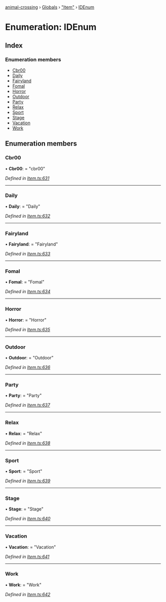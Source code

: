 [animal-crossing](../README.md) › [Globals](../globals.md) › ["Item"](../modules/_item_.md) › [IDEnum](_item_.idenum.md)

# Enumeration: IDEnum

## Index

### Enumeration members

* [Cbr00](_item_.idenum.md#cbr00)
* [Daily](_item_.idenum.md#daily)
* [Fairyland](_item_.idenum.md#fairyland)
* [Fomal](_item_.idenum.md#fomal)
* [Horror](_item_.idenum.md#horror)
* [Outdoor](_item_.idenum.md#outdoor)
* [Party](_item_.idenum.md#party)
* [Relax](_item_.idenum.md#relax)
* [Sport](_item_.idenum.md#sport)
* [Stage](_item_.idenum.md#stage)
* [Vacation](_item_.idenum.md#vacation)
* [Work](_item_.idenum.md#work)

## Enumeration members

###  Cbr00

• **Cbr00**: = "cbr00"

*Defined in [Item.ts:631](https://github.com/Norviah/animal-crossing/blob/37c048c/module/types/Item.ts#L631)*

___

###  Daily

• **Daily**: = "Daily"

*Defined in [Item.ts:632](https://github.com/Norviah/animal-crossing/blob/37c048c/module/types/Item.ts#L632)*

___

###  Fairyland

• **Fairyland**: = "Fairyland"

*Defined in [Item.ts:633](https://github.com/Norviah/animal-crossing/blob/37c048c/module/types/Item.ts#L633)*

___

###  Fomal

• **Fomal**: = "Fomal"

*Defined in [Item.ts:634](https://github.com/Norviah/animal-crossing/blob/37c048c/module/types/Item.ts#L634)*

___

###  Horror

• **Horror**: = "Horror"

*Defined in [Item.ts:635](https://github.com/Norviah/animal-crossing/blob/37c048c/module/types/Item.ts#L635)*

___

###  Outdoor

• **Outdoor**: = "Outdoor"

*Defined in [Item.ts:636](https://github.com/Norviah/animal-crossing/blob/37c048c/module/types/Item.ts#L636)*

___

###  Party

• **Party**: = "Party"

*Defined in [Item.ts:637](https://github.com/Norviah/animal-crossing/blob/37c048c/module/types/Item.ts#L637)*

___

###  Relax

• **Relax**: = "Relax"

*Defined in [Item.ts:638](https://github.com/Norviah/animal-crossing/blob/37c048c/module/types/Item.ts#L638)*

___

###  Sport

• **Sport**: = "Sport"

*Defined in [Item.ts:639](https://github.com/Norviah/animal-crossing/blob/37c048c/module/types/Item.ts#L639)*

___

###  Stage

• **Stage**: = "Stage"

*Defined in [Item.ts:640](https://github.com/Norviah/animal-crossing/blob/37c048c/module/types/Item.ts#L640)*

___

###  Vacation

• **Vacation**: = "Vacation"

*Defined in [Item.ts:641](https://github.com/Norviah/animal-crossing/blob/37c048c/module/types/Item.ts#L641)*

___

###  Work

• **Work**: = "Work"

*Defined in [Item.ts:642](https://github.com/Norviah/animal-crossing/blob/37c048c/module/types/Item.ts#L642)*
